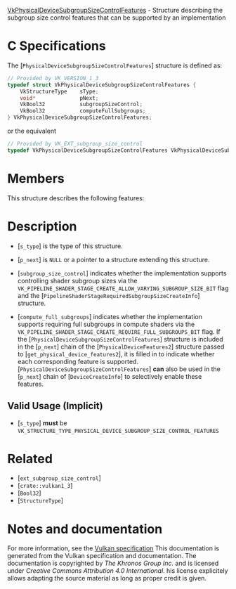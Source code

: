 [VkPhysicalDeviceSubgroupSizeControlFeatures](https://www.khronos.org/registry/vulkan/specs/1.3-extensions/man/html/VkPhysicalDeviceSubgroupSizeControlFeatures.html) - Structure describing the subgroup size control features that can be supported by an implementation

# C Specifications
The [`PhysicalDeviceSubgroupSizeControlFeatures`] structure is defined
as:
```c
// Provided by VK_VERSION_1_3
typedef struct VkPhysicalDeviceSubgroupSizeControlFeatures {
    VkStructureType    sType;
    void*              pNext;
    VkBool32           subgroupSizeControl;
    VkBool32           computeFullSubgroups;
} VkPhysicalDeviceSubgroupSizeControlFeatures;
```
or the equivalent
```c
// Provided by VK_EXT_subgroup_size_control
typedef VkPhysicalDeviceSubgroupSizeControlFeatures VkPhysicalDeviceSubgroupSizeControlFeaturesEXT;
```

# Members
This structure describes the following features:

# Description
- [`s_type`] is the type of this structure.
- [`p_next`] is `NULL` or a pointer to a structure extending this structure.

- [`subgroup_size_control`] indicates whether the implementation supports controlling shader subgroup sizes via the `VK_PIPELINE_SHADER_STAGE_CREATE_ALLOW_VARYING_SUBGROUP_SIZE_BIT` flag and the [`PipelineShaderStageRequiredSubgroupSizeCreateInfo`] structure.
- [`compute_full_subgroups`] indicates whether the implementation supports requiring full subgroups in compute shaders via the `VK_PIPELINE_SHADER_STAGE_CREATE_REQUIRE_FULL_SUBGROUPS_BIT` flag.
If the [`PhysicalDeviceSubgroupSizeControlFeatures`] structure is included in the [`p_next`] chain of the
[`PhysicalDeviceFeatures2`] structure passed to
[`get_physical_device_features2`], it is filled in to indicate whether each
corresponding feature is supported.
[`PhysicalDeviceSubgroupSizeControlFeatures`] **can**  also be used in the [`p_next`] chain of
[`DeviceCreateInfo`] to selectively enable these features.
## Valid Usage (Implicit)
-  [`s_type`] **must**  be `VK_STRUCTURE_TYPE_PHYSICAL_DEVICE_SUBGROUP_SIZE_CONTROL_FEATURES`

# Related
- [`ext_subgroup_size_control`]
- [`crate::vulkan1_3`]
- [`Bool32`]
- [`StructureType`]

# Notes and documentation
For more information, see the [Vulkan specification](https://www.khronos.org/registry/vulkan/specs/1.3-extensions/html/vkspec.html)
This documentation is generated from the Vulkan specification and documentation.
The documentation is copyrighted by *The Khronos Group Inc.* and is licensed under *Creative Commons Attribution 4.0 International*.
his license explicitely allows adapting the source material as long as proper credit is given.
        